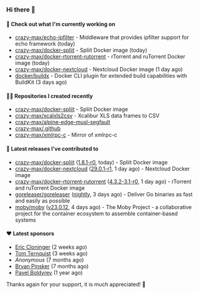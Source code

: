 ### Hi there 👋

#### 👷 Check out what I'm currently working on

- [crazy-max/echo-ipfilter](https://github.com/crazy-max/echo-ipfilter) - Middleware that provides ipfilter support for echo framework (today)
- [crazy-max/docker-spliit](https://github.com/crazy-max/docker-spliit) - Spliit Docker image (today)
- [crazy-max/docker-rtorrent-rutorrent](https://github.com/crazy-max/docker-rtorrent-rutorrent) - rTorrent and ruTorrent Docker image (today)
- [crazy-max/docker-nextcloud](https://github.com/crazy-max/docker-nextcloud) - Nextcloud Docker image (1 day ago)
- [docker/buildx](https://github.com/docker/buildx) - Docker CLI plugin for extended build capabilities with BuildKit (3 days ago)

#### 👨‍💻 Repositories I created recently

- [crazy-max/docker-spliit](https://github.com/crazy-max/docker-spliit) - Spliit Docker image
- [crazy-max/xcalxls2csv](https://github.com/crazy-max/xcalxls2csv) - Xcalibur XLS data frames to CSV
- [crazy-max/alpine-edge-musl-segfault](https://github.com/crazy-max/alpine-edge-musl-segfault)
- [crazy-max/.github](https://github.com/crazy-max/.github)
- [crazy-max/xmlrpc-c](https://github.com/crazy-max/xmlrpc-c) - Mirror of xmlrpc-c

#### 🚀 Latest releases I've contributed to

- [crazy-max/docker-spliit](https://github.com/crazy-max/docker-spliit) ([1.8.1-r0](https://github.com/crazy-max/docker-spliit/releases/tag/1.8.1-r0), today) - Spliit Docker image
- [crazy-max/docker-nextcloud](https://github.com/crazy-max/docker-nextcloud) ([29.0.1-r1](https://github.com/crazy-max/docker-nextcloud/releases/tag/29.0.1-r1), 1 day ago) - Nextcloud Docker image
- [crazy-max/docker-rtorrent-rutorrent](https://github.com/crazy-max/docker-rtorrent-rutorrent) ([4.3.2-3.1-r0](https://github.com/crazy-max/docker-rtorrent-rutorrent/releases/tag/4.3.2-3.1-r0), 1 day ago) - rTorrent and ruTorrent Docker image
- [goreleaser/goreleaser](https://github.com/goreleaser/goreleaser) ([nightly](https://github.com/goreleaser/goreleaser/releases/tag/nightly), 3 days ago) - Deliver Go binaries as fast and easily as possible
- [moby/moby](https://github.com/moby/moby) ([v23.0.12](https://github.com/moby/moby/releases/tag/v23.0.12), 4 days ago) - The Moby Project - a collaborative project for the container ecosystem to assemble container-based systems

#### ❤️ Latest sponsors
- [Eric Cloninger](https://github.com/ehcloninger) (2 weeks ago)
- [Tom Ternquist](https://github.com/tternquist) (3 weeks ago)
- _Anonymous_ (7 months ago)
- [Bryan Pinsker](https://github.com/BryanPinsker) (7 months ago)
- [Pavel Boldyrev](https://github.com/bpg) (1 year ago)

Thanks again for your support, it is much appreciated! 🙏
